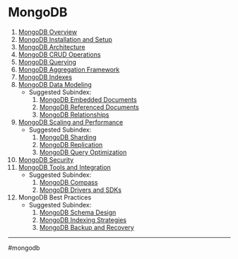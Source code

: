 # MongoDB
1. [MongoDB Overview](mongodb_overview.md)  
2. [MongoDB Installation and Setup](mongodb_installation_setup.md)  
3. [MongoDB Architecture](mongodb_architecture.md)  
4. [MongoDB CRUD Operations](mongodb_crud_operations.md)  
5. [MongoDB Querying](mongodb_querying.md)  
6. [MongoDB Aggregation Framework](mongodb_aggregation.md)  
7. [MongoDB Indexes](mongodb_indexes.md)  
8. [MongoDB Data Modeling](mongodb_data_modeling.md)  
    - Suggested Subindex:  
      1. [MongoDB Embedded Documents](mongodb_embedded_documents.md)  
      2. [MongoDB Referenced Documents](mongodb_referenced_documents.md)  
      3. [MongoDB Relationships](mongodb_relationships.md)  
9. [MongoDB Scaling and Performance](mongodb_scaling_performance.md)  
    - Suggested Subindex:  
      1. [MongoDB Sharding](mongodb_sharding.md)  
      2. [MongoDB Replication](mongodb_replication.md)  
      3. [MongoDB Query Optimization](mongodb_query_optimization.md)  
10. [MongoDB Security](mongodb_security.md)  
11. [MongoDB Tools and Integration](mongodb_tools_integration.md)  
    - Suggested Subindex:  
      1. [MongoDB Compass](mongodb_compass.md)  
      2. [MongoDB Drivers and SDKs](mongodb_drivers_sdks.md)  
12. MongoDB Best Practices  
    - Suggested Subindex:  
      1. [MongoDB Schema Design](mongodb_schema_design_best_practices.md)  
      2. [MongoDB Indexing Strategies](mongodb_indexing_strategies.md)  
      3. [MongoDB Backup and Recovery](mongodb_backup_recovery.md)  
- - - 
#mongodb